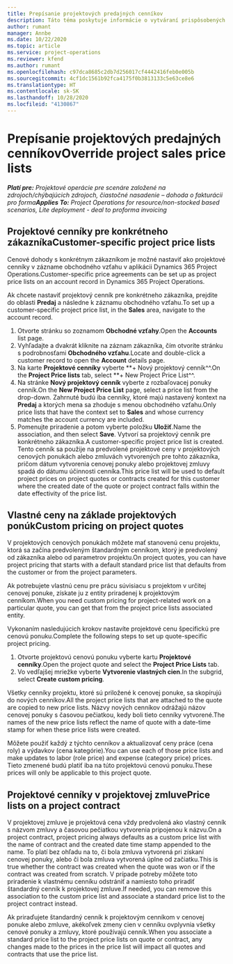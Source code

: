 ```yaml
---
title: Prepísanie projektových predajných cenníkov
description: Táto téma poskytuje informácie o vytváraní prispôsobených predajných cenníkov.
author: rumant
manager: Annbe
ms.date: 10/22/2020
ms.topic: article
ms.service: project-operations
ms.reviewer: kfend
ms.author: rumant
ms.openlocfilehash: c97dca8685c2db7d256017cf4442416feb0e005b
ms.sourcegitcommit: 4cf1dc1561b92fca4175f0b3813133c5e63ce8e6
ms.translationtype: HT
ms.contentlocale: sk-SK
ms.lasthandoff: 10/28/2020
ms.locfileid: "4130867"
---
```

# <a name="override-project-sales-price-lists"></a><span data-ttu-id="bc465-103">Prepísanie projektových predajných cenníkov</span><span class="sxs-lookup"><span data-stu-id="bc465-103">Override project sales price lists</span></span>

<span data-ttu-id="bc465-104">_**Platí pre:** Projektové operácie pre scenáre založené na zdrojoch/chýbajúcich zdrojoch, čiastočné nasadenie – dohoda o fakturácii pro forma_</span><span class="sxs-lookup"><span data-stu-id="bc465-104">_**Applies To:** Project Operations for resource/non-stocked based scenarios, Lite deployment - deal to proforma invoicing_</span></span>

## <a name="customer-specific-project-price-lists"></a><span data-ttu-id="bc465-105">Projektové cenníky pre konkrétneho zákazníka</span><span class="sxs-lookup"><span data-stu-id="bc465-105">Customer-specific project price lists</span></span>

<span data-ttu-id="bc465-106">Cenové dohody s konkrétnym zákazníkom je možné nastaviť ako projektové cenníky v zázname obchodného vzťahu v aplikácii Dynamics 365 Project Operations.</span><span class="sxs-lookup"><span data-stu-id="bc465-106">Customer-specific price agreements can be set up as project price lists on an account record in Dynamics 365 Project Operations.</span></span>

<span data-ttu-id="bc465-107">Ak chcete nastaviť projektový cenník pre konkrétneho zákazníka, prejdite do oblasti **Predaj** a následne k záznamu obchodného vzťahu.</span><span class="sxs-lookup"><span data-stu-id="bc465-107">To set up a customer-specific project price list, in the **Sales** area, navigate to the account record.</span></span>

1. <span data-ttu-id="bc465-108">Otvorte stránku so zoznamom **Obchodné vzťahy**.</span><span class="sxs-lookup"><span data-stu-id="bc465-108">Open the **Accounts** list page.</span></span>
2. <span data-ttu-id="bc465-109">Vyhľadajte a dvakrát kliknite na záznam zákazníka, čím otvoríte stránku s podrobnosťami **Obchodného vzťahu**.</span><span class="sxs-lookup"><span data-stu-id="bc465-109">Locate and double-click a customer record to open the **Account** details page.</span></span>
3. <span data-ttu-id="bc465-110">Na karte **Projektové cenníky** vyberte \*\*+ Nový projektový cenník^^.</span><span class="sxs-lookup"><span data-stu-id="bc465-110">On the **Project Price lists** tab, select \*\*+ New Project Price List^^.</span></span>
4. <span data-ttu-id="bc465-111">Na stránke **Nový projektový cenník** vyberte z rozbaľovacej ponuky cenník.</span><span class="sxs-lookup"><span data-stu-id="bc465-111">On the **New Project Price List** page, select a price list from the drop-down.</span></span> <span data-ttu-id="bc465-112">Zahrnuté budú iba cenníky, ktoré majú nastavený kontext na **Predaj** a ktorých mena sa zhoduje s menou obchodného vzťahu.</span><span class="sxs-lookup"><span data-stu-id="bc465-112">Only price lists that have the context set to **Sales** and whose currency matches the account currency are included.</span></span>
5. <span data-ttu-id="bc465-113">Pomenujte priradenie a potom vyberte položku **Uložiť**.</span><span class="sxs-lookup"><span data-stu-id="bc465-113">Name the association, and then select **Save**.</span></span> <span data-ttu-id="bc465-114">Vytvorí sa projektový cenník pre konkrétneho zákazníka.</span><span class="sxs-lookup"><span data-stu-id="bc465-114">A customer-specific project price list is created.</span></span> <span data-ttu-id="bc465-115">Tento cenník sa použije na predvolené projektové ceny v projektových cenových ponukách alebo zmluvách vytvorených pre tohto zákazníka, pričom dátum vytvorenia cenovej ponuky alebo projektovej zmluvy spadá do dátumu účinnosti cenníka.</span><span class="sxs-lookup"><span data-stu-id="bc465-115">This price list will be used to default project prices on project quotes or contracts created for this customer where the created date of the quote or project contract falls within the date effectivity of the price list.</span></span>

## <a name="custom-pricing-on-project-quotes"></a><span data-ttu-id="bc465-116">Vlastné ceny na základe projektových ponúk</span><span class="sxs-lookup"><span data-stu-id="bc465-116">Custom pricing on project quotes</span></span>

<span data-ttu-id="bc465-117">V projektových cenových ponukách môžete mať stanovenú cenu projektu, ktorá sa začína predvoleným štandardným cenníkom, ktorý je predvolený od zákazníka alebo od parametrov projektu.</span><span class="sxs-lookup"><span data-stu-id="bc465-117">On project quotes, you can have project pricing that starts with a default standard price list that defaults from the customer or from the project parameters.</span></span>

<span data-ttu-id="bc465-118">Ak potrebujete vlastnú cenu pre prácu súvisiacu s projektom v určitej cenovej ponuke, získate ju z entity priradenej k projektovým cenníkom.</span><span class="sxs-lookup"><span data-stu-id="bc465-118">When you need custom pricing for project-related work on a particular quote, you can get that from the project price lists associated entity.</span></span>

<span data-ttu-id="bc465-119">Vykonaním nasledujúcich krokov nastavíte projektové cenu špecifickú pre cenovú ponuku.</span><span class="sxs-lookup"><span data-stu-id="bc465-119">Complete the following steps to set up quote-specific project pricing.</span></span>

1. <span data-ttu-id="bc465-120">Otvorte projektovú cenovú ponuku vyberte kartu **Projektové cenníky**.</span><span class="sxs-lookup"><span data-stu-id="bc465-120">Open the project quote and select the **Project Price Lists** tab.</span></span>
2. <span data-ttu-id="bc465-121">Vo vedľajšej mriežke vyberte **Vytvorenie vlastných cien**.</span><span class="sxs-lookup"><span data-stu-id="bc465-121">In the subgrid, select **Create custom pricing**.</span></span>

<span data-ttu-id="bc465-122">Všetky cenníky projektu, ktoré sú priložené k cenovej ponuke, sa skopírujú do nových cenníkov.</span><span class="sxs-lookup"><span data-stu-id="bc465-122">All the project price lists that are attached to the quote are copied to new price lists.</span></span> <span data-ttu-id="bc465-123">Názvy nových cenníkov odrážajú názov cenovej ponuky s časovou pečiatkou, kedy boli tieto cenníky vytvorené.</span><span class="sxs-lookup"><span data-stu-id="bc465-123">The names of the new price lists reflect the name of quote with a date-time stamp for when these price lists were created.</span></span>

<span data-ttu-id="bc465-124">Môžete použiť každý z týchto cenníkov a aktualizovať ceny práce (cena roly) a výdavkov (cena kategórie).</span><span class="sxs-lookup"><span data-stu-id="bc465-124">You can use each of those price lists and make updates to labor (role price) and expense (category price) prices.</span></span> <span data-ttu-id="bc465-125">Tieto zmenené budú platiť iba na túto projektovú cenovú ponuku.</span><span class="sxs-lookup"><span data-stu-id="bc465-125">These prices will only be applicable to this project quote.</span></span>

## <a name="price-lists-on-a-project-contract"></a><span data-ttu-id="bc465-126">Projektové cenníky v projektovej zmluve</span><span class="sxs-lookup"><span data-stu-id="bc465-126">Price lists on a project contract</span></span>

<span data-ttu-id="bc465-127">V projektovej zmluve je projektová cena vždy predvolená ako vlastný cenník s názvom zmluvy a časovou pečiatkou vytvorenia pripojenou k názvu.</span><span class="sxs-lookup"><span data-stu-id="bc465-127">On a project contract, project pricing always defaults as a custom price list with the name of contract and the created date time stamp appended to the name.</span></span> <span data-ttu-id="bc465-128">To platí bez ohľadu na to, či bola zmluva vytvorená pri získaní cenovej ponuky, alebo či bola zmluva vytvorená úplne od začiatku.</span><span class="sxs-lookup"><span data-stu-id="bc465-128">This is true whether the contract was created when the quote was won or if the contract was created from scratch.</span></span> <span data-ttu-id="bc465-129">V prípade potreby môžete toto priradenie k vlastnému cenníku odstrániť a namiesto toho priradiť štandardný cenník k projektovej zmluve.</span><span class="sxs-lookup"><span data-stu-id="bc465-129">If needed, you can remove this association to the custom price list and associate a standard price list to the project contract instead.</span></span>

<span data-ttu-id="bc465-130">Ak priraďujete štandardný cenník k projektovým cenníkom v cenovej ponuke alebo zmluve, akékoľvek zmeny cien v cenníku ovplyvnia všetky cenové ponuky a zmluvy, ktoré používajú cenník.</span><span class="sxs-lookup"><span data-stu-id="bc465-130">When you associate a standard price list to the project price lists on quote or contract, any changes made to the prices in the price list will impact all quotes and contracts that use the price list.</span></span>
